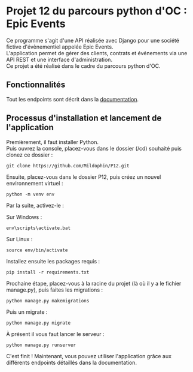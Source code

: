 # Projet 12 du parcours python d'OC : Epic Events
Ce programme s'agit d'une API réalisée avec Django pour une société fictive d'évènementiel appelée Epic Events.  
L'application permet de gérer des clients, contrats et événements via une API REST et une interface d'administration.  
Ce projet a été réalisé dans le cadre du parcours python d'OC. 

## Fonctionnalités

Tout les endpoints sont décrit dans la [documentation](https://documenter.getpostman.com/view/14877827/UVyxRZuz). 

## Processus d'installation et lancement de l'application

Premièrement, il faut installer Python.  
Puis ouvrez la console, placez-vous dans le dossier (/cd) souhaité puis clonez ce dossier :
```
git clone https://github.com/Mildophin/P12.git
```
Ensuite, placez-vous dans le dossier P12, puis créez un nouvel environnement virtuel :
```
python -m venv env
```
Par la suite, activez-le :

Sur Windows :
```
env\scripts\activate.bat
```
Sur Linux :
```
source env/bin/activate
```
Installez ensuite les packages requis :
```
pip install -r requirements.txt
```
Prochaine étape, placez-vous à la racine du projet (là où il y a le fichier manage.py), puis faites les migrations :
```
python manage.py makemigrations
```
Puis un migrate : 
```
python manage.py migrate
```
À présent il vous faut lancer le serveur : 
```
python manage.py runserver
```
C'est finit ! Maintenant, vous pouvez utiliser l'application grâce aux différents endpoints détaillés dans la documentation.

